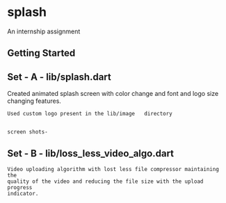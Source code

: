 # splash

An internship assignment 

## Getting Started
## Set - A - lib/splash.dart

Created animated splash screen with color change and font and logo size changing features.

    Used custom logo present in the lib/image   directory 


    screen shots-
    
    
## Set - B - lib/loss_less_video_algo.dart
    
    Video uploading algorithm with lost less file compressor maintaining the
    quality of the video and reducing the file size with the upload progress
    indicator.
    
    
